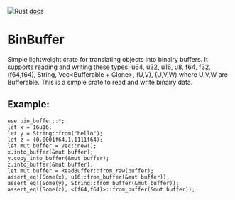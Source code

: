![Rust](https://github.com/ocdy1001/bin-buffer/workflows/Rust/badge.svg)
[docs](https://docs.rs/bin_buffer/)
# BinBuffer
Simple lightweight crate for translating objects into binairy buffers.
It supports reading and writing these types: u64, u32, u16, u8, f64, f32, (f64,f64), String, Vec<Bufferable + Clone>, (U,V), (U,V,W) where U,V,W are Bufferable.
This is a simple crate to read and write binairy data.
## Example:
```
use bin_buffer::*;
let x = 16u16;
let y = String::from("hello");
let z = (0.0001f64,1.1111f64);
let mut buffer = Vec::new();
x.into_buffer(&mut buffer);
y.copy_into_buffer(&mut buffer);
z.into_buffer(&mut buffer);
let mut buffer = ReadBuffer::from_raw(buffer);
assert_eq!(Some(x), u16::from_buffer(&mut buffer));
assert_eq!(Some(y), String::from_buffer(&mut buffer));
assert_eq!(Some(z), <(f64,f64)>::from_buffer(&mut buffer));
```
